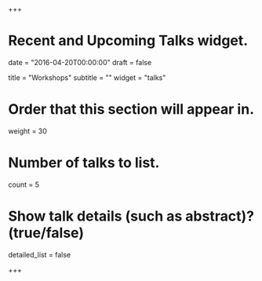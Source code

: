 +++
# Recent and Upcoming Talks widget.

date = "2016-04-20T00:00:00"
draft = false

title = "Workshops"
subtitle = ""
widget = "talks"

# Order that this section will appear in.
weight = 30

# Number of talks to list.
count = 5

# Show talk details (such as abstract)? (true/false)
detailed_list = false

+++

